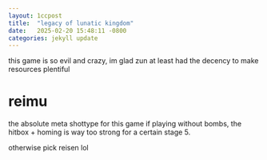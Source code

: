 ```yaml
---
layout: 1ccpost
title:  "legacy of lunatic kingdom"
date:   2025-02-20 15:48:11 -0800
categories: jekyll update 
---
```

this game is so evil and crazy, im glad zun at least had the decency to make resources plentiful
   
# reimu <a name="reimu"></a>
the absolute meta shottype for this game if playing without bombs, the hitbox + homing is way too strong for a certain stage 5. 

otherwise pick reisen lol
